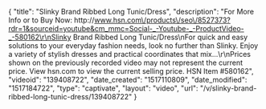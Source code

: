 {
    "title": "Slinky Brand Ribbed Long Tunic\/Dress",
    "description": "For More Info or to Buy Now: http:\/\/www.hsn.com\/products\/seo\/8527373?rdr=1&sourceid=youtube&cm_mmc=Social-_-Youtube-_-ProductVideo-_-580162\r\nSlinky Brand Ribbed Long Tunic\/Dress\nFor quick and easy solutions to your everyday fashion needs, look no further than Slinky. Enjoy a variety of stylish dresses and practical coordinates that mix...\r\nPrices shown on the previously recorded video may not represent the current price.  View hsn.com to view the current selling price. HSN Item #580162",
    "videoid": "139408722",
    "date_created": "1517110809",
    "date_modified": "1517184722",
    "type": "captivate",
    "layout": "video",
    "url": "\/v\/slinky-brand-ribbed-long-tunic-dress\/139408722"
}